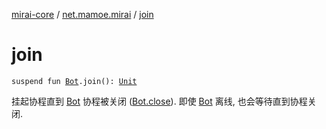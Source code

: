 [mirai-core](../index.md) / [net.mamoe.mirai](index.md) / [join](./join.md)

# join

`suspend fun `[`Bot`](-bot/index.md)`.join(): `[`Unit`](https://kotlinlang.org/api/latest/jvm/stdlib/kotlin/-unit/index.html)

挂起协程直到 [Bot](-bot/index.md) 协程被关闭 ([Bot.close](-bot/close.md)).
即使 [Bot](-bot/index.md) 离线, 也会等待直到协程关闭.

